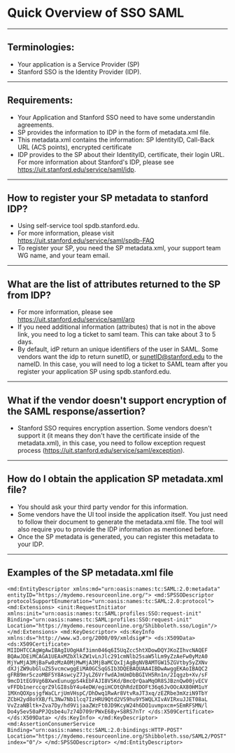 # Quick Overview of SSO SAML
---
## Terminologies:
- Your application is a Service Provider (SP)
- Stanford SSO is the Identity Provider (IDP).
---
## Requirements:
- Your Application and Stanford SSO need to have some understandin agreements.
- SP provides the information to IDP in the form of metadata.xml file.
- This metadata.xml contains the information:
           SP IdentityID, Call-Back URL (ACS points), encrypted certificate
- IDP provides to the SP about their IdentityID, certificate, their login URL. For more information about Stanford's IDP, please see https://uit.stanford.edu/service/saml/idp.

---
## How to register your SP metadata to stanford IDP?
- Using self-service tool spdb.stanford.edu.
- For more information, please visit https://uit.stanford.edu/service/saml/spdb-FAQ
- To register your SP, you need the SP metadata.xml, your support team WG name, and your team email.
---
## What are the list of attributes returned to the SP from IDP?
- For more information, please see https://uit.stanford.edu/service/saml/arp
- If you need additional information (attributes) that is not in the above link, you need to log a ticket to saml team.  This can take about 3 to 5 days.
- By default, idP return an unique identifiers of the user in SAML.  Some vendors want the idp to return sunetID, or sunetID@stanford.edu to the nameID.  In this case, you will need to log a ticket to SAML team after you register your application SP using spdb.stanford.edu.
---
## What if the vendor doesn't support encryption of the SAML response/assertion?
- Stanford SSO requires encryption assertion.  Some vendors doesn't support it (it means they don't have the certificate inside of the metadata.xml), in this case, you need to follow exception request process (https://uit.stanford.edu/service/saml/exception).
---
## How do I obtain the application SP metadata.xml file?
-  You should ask your third party vendor for this information.
-  Some vendors have the UI tool inside the application itself. You just need to follow their document to generate the metadata.xml file.  The tool will also require you to provide the IDP information as mentioned before.
-  Once the SP metadata is generated, you can register this metadata to your IDP.
---
## Examples of the SP metadata.xml file
`<md:EntityDescriptor xmlns:md="urn:oasis:names:tc:SAML:2.0:metadata" entityID="https://mydemo.resourceonline.org/">
  <md:SPSSODescriptor protocolSupportEnumeration="urn:oasis:names:tc:SAML:2.0:protocol">
    <md:Extensions>
      <init:RequestInitiator xmlns:init="urn:oasis:names:tc:SAML:profiles:SSO:request-init" Binding="urn:oasis:names:tc:SAML:profiles:SSO:request-init" Location="https://mydemo.resourceonline.org/Shibboleth.sso/Login"/>
    </md:Extensions>
    <md:KeyDescriptor>
      <ds:KeyInfo xmlns:ds="http://www.w3.org/2000/09/xmldsig#">
        <ds:X509Data>
          <ds:X509Certificate>
MIIDHTCCAgWgAwIBAgIUOgHAf3imn046q6I5UqZcc5htXDowDQYJKoZIhvcNAQEF
BQAwJDEiMCAGA1UEAxMZbXlkZW1vLnJlc291cmNlb25saW5lLm9yZzAeFw0yMzA0
MjYwMjA3MjBaFw0zMzA0MjMwMjA3MjBaMCQxIjAgBgNVBAMTGW15ZGVtby5yZXNv
dXJjZW9ubGluZS5vcmcwggEiMA0GCSqGSIb3DQEBAQUAA4IBDwAwggEKAoIBAQC2
gFRB9mr5czoMBF5Y8AswcyZ7JyLZ6VrfwdAJmUmDbBGIVH5Rn1n/2Iqgzb+Xv/sF
9mcD1tEG9Vg6BXwxEunugpS4kEbFAJI8V5Kd/BmcQrQaaMqOR8SJBznQw00jvECV
vFFDb1nerccqrZ9lGI8sbY4u4eDW/egiHCOtQhRdzEDOFt36q6JvOOcAX80HM1uY
1MXnQOXpsjgfWaCLrjUmVHspC/DhDwq1RwAr8VtvRaJT3xq/zEZRbe3mXziN9TbY
ZCbH2yd8oYXB/fL3Nw7Nb1lcq7IzHRU9Qtd2VS9hu9Y5WQLXIvAVIRxuJJET08aL
VvZzaNBltk+Zva7Dy/hd9VijaaZWzFt0JD9KcyW24h6DO1uvmpxcm+SEmRFSMN/l
Do4y5ev50aPPJQsbe4u7z74D709rPWxE68y+S8RS7nTr
          </ds:X509Certificate>
        </ds:X509Data>
      </ds:KeyInfo>
    </md:KeyDescriptor>
    <md:AssertionConsumerService Binding="urn:oasis:names:tc:SAML:2.0:bindings:HTTP-POST" Location="https://mydemo.resourceonline.org/Shibboleth.sso/SAML2/POST" index="0"/>
  </md:SPSSODescriptor>
</md:EntityDescriptor>
`
